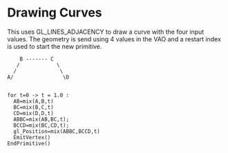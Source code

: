 # Drawing Curves

This uses GL_LINES_ADJACENCY to draw a curve with the four input values. The geometry is send using 4 values in the VAO and a restart index is used to start the new primitive.

```
    B ------- C
   /            \
  /              \
A/                \D


for t=0 -> t = 1.0 :
  AB=mix(A,B,t) 
  BC=mix(B,C,t)
  CD=mix(D,D,t)
  ABBC=mix(AB,BC,t);
  BCCD=mix(BC,CD,t);
  gl_Position=mix(ABBC,BCCD,t)
  EmitVertex()
EndPrimitive()
```
